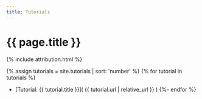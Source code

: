 ```yaml
---
title: Tutorials
---
```


# {{ page.title }}

{% include attribution.html %}

{% assign tutorials = site.tutorials | sort: 'number' %}
{% for tutorial in tutorials %}
- [Tutorial: {{ tutorial.title }}]( {{ tutorial.url | relative_url }} )
{%- endfor %}

